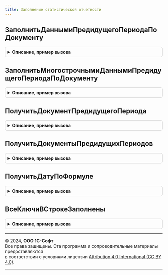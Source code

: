 ```yaml
---
title: Заполнение статистической отчетности
---
```



## ЗаполнитьДаннымиПредидущегоПериодаПоДокументу
<details style="margin: 1em 0; padding: 0.5em; border: 1px solid #ccc; border-radius: 6px;">

<summary style="font-weight: bold; cursor: pointer;">Описание, пример вызова</summary>

```bsl

Процедура ЗаполнитьДаннымиПредидущегоПериодаПоДокументу(Форма, МакетПереноса, ДанныеПП) Экспорт
```

Пример вызова
```bsl
ЗаполнениеСтатистическойОтчетности.ЗаполнитьДаннымиПредидущегоПериодаПоДокументу(Форма, МакетПереноса, ДанныеПП));
```
</details>

## ЗаполнитьМногострочнымиДаннымиПредидущегоПериодаПоДокументу
<details style="margin: 1em 0; padding: 0.5em; border: 1px solid #ccc; border-radius: 6px;">

<summary style="font-weight: bold; cursor: pointer;">Описание, пример вызова</summary>

```bsl

Процедура ЗаполнитьМногострочнымиДаннымиПредидущегоПериодаПоДокументу(Форма, МакетПереноса, ДанныеПП) Экспорт
```

Пример вызова
```bsl
ЗаполнениеСтатистическойОтчетности.ЗаполнитьМногострочнымиДаннымиПредидущегоПериодаПоДокументу(Форма, МакетПереноса, ДанныеПП));
```
</details>

## ПолучитьДокументПредидущегоПериода
<details style="margin: 1em 0; padding: 0.5em; border: 1px solid #ccc; border-radius: 6px;">

<summary style="font-weight: bold; cursor: pointer;">Описание, пример вызова</summary>

```bsl

Функция ПолучитьДокументПредидущегоПериода(ИсточникОтчета, Организация, Начало, Конец, ТекстОписанияПроблемы, ОбособленноеПодразделение) Экспорт
```

Пример вызова
```bsl
Результат = ЗаполнениеСтатистическойОтчетности.ПолучитьДокументПредидущегоПериода(ИсточникОтчета, Организация, Начало, Конец, ТекстОписанияПроблемы, ОбособленноеПодразделение));
```
</details>

## ПолучитьДокументыПредидущихПериодов
<details style="margin: 1em 0; padding: 0.5em; border: 1px solid #ccc; border-radius: 6px;">

<summary style="font-weight: bold; cursor: pointer;">Описание, пример вызова</summary>

```bsl

Функция ПолучитьДокументыПредидущихПериодов(Форма, МакетПереноса, ТекстОписанияПроблемы, ОбособленноеПодразделение) Экспорт
```

Пример вызова
```bsl
Результат = ЗаполнениеСтатистическойОтчетности.ПолучитьДокументыПредидущихПериодов(Форма, МакетПереноса, ТекстОписанияПроблемы, ОбособленноеПодразделение));
```
</details>

## ПолучитьДатуПоФормуле
<details style="margin: 1em 0; padding: 0.5em; border: 1px solid #ccc; border-radius: 6px;">

<summary style="font-weight: bold; cursor: pointer;">Описание, пример вызова</summary>

```bsl

Функция ПолучитьДатуПоФормуле(ИсходноеЗначение, Формула) Экспорт
```

Пример вызова
```bsl
Результат = ЗаполнениеСтатистическойОтчетности.ПолучитьДатуПоФормуле(ИсходноеЗначение, Формула));
```
</details>

## ВсеКлючиВСтрокеЗаполнены
<details style="margin: 1em 0; padding: 0.5em; border: 1px solid #ccc; border-radius: 6px;">

<summary style="font-weight: bold; cursor: pointer;">Описание, пример вызова</summary>

```bsl

Функция ВсеКлючиВСтрокеЗаполнены(СтрокаТаблицы, Ключи) Экспорт
```

Пример вызова
```bsl
Результат = ЗаполнениеСтатистическойОтчетности.ВсеКлючиВСтрокеЗаполнены(СтрокаТаблицы, Ключи));
```
</details>

---

© 2024, **ООО 1С-Софт**  
Все права защищены. Эта программа и сопроводительные материалы предоставляются  
в соответствии с условиями лицензии [Attribution 4.0 International (CC BY 4.0)](https://creativecommons.org/licenses/by/4.0/legalcode).

---
